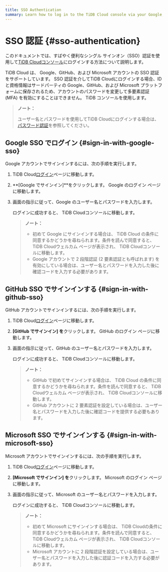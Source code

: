 ```yaml
---
title: SSO Authentication
summary: Learn how to log in to the TiDB Cloud console via your Google, GitHub, or Microsoft account.
---
```


# SSO 認証 {#sso-authentication}

このドキュメントでは、すばやく便利なシングル サインオン（SSO）認証を使用して[TiDB Cloudコンソール](https://tidbcloud.com/)にログインする方法について説明します。

TiDB Cloud は、 Google、GitHub、および Microsoft アカウントの SSO 認証をサポートしています。 SSO 認証を介してTiDB Cloudにログインする場合、ID と資格情報はサードパーティの Google、GitHub、および Microsoft プラットフォームに保存されるため、アカウントのパスワードを変更して多要素認証 (MFA) を有効にすることはできません。 TiDB コンソールを使用します。

> **ノート：**
>
> ユーザー名とパスワードを使用してTiDB Cloudにログインする場合は、 [パスワード認証](/tidb-cloud/tidb-cloud-password-authentication.md)を参照してください。

## Google SSO でログイン {#sign-in-with-google-sso}

Google アカウントでサインインするには、次の手順を実行します。

1.  TiDB Cloud[ログイン](https://tidbcloud.com/)ページに移動します。

2.  **[Google でサインイン]**をクリックします。 Google のログイン ページに移動します。

3.  画面の指示に従って、Google のユーザー名とパスワードを入力します。

    ログインに成功すると、 TiDB Cloudコンソールに移動します。

    > **ノート：**
    >
    > -   初めて Google にサインインする場合は、 TiDB Cloud の条件に同意するかどうかを尋ねられます。条件を読んで同意すると、 TiDB Cloudウェルカム ページが表示され、 TiDB Cloudコンソールに移動します。
    > -   Google アカウントで 2 段階認証 (2 要素認証とも呼ばれます) を有効にしている場合は、ユーザー名とパスワードを入力した後に確認コードを入力する必要があります。

## GitHub SSO でサインインする {#sign-in-with-github-sso}

GitHub アカウントでサインインするには、次の手順を実行します。

1.  TiDB Cloud[ログイン](https://tidbcloud.com/)ページに移動します。

2.  **[GitHub でサインイン] を**クリックします。 GitHub のログイン ページに移動します。

3.  画面の指示に従って、GitHub のユーザー名とパスワードを入力します。

    ログインに成功すると、 TiDB Cloudコンソールに移動します。

    > **ノート：**
    >
    > -   GitHub で初めてサインインする場合は、 TiDB Cloud の条件に同意するかどうかを尋ねられます。条件を読んで同意すると、 TiDB Cloudウェルカム ページが表示され、 TiDB Cloudコンソールに移動します。
    > -   GitHub アカウントに 2 要素認証を設定している場合は、ユーザー名とパスワードを入力した後に確認コードを提供する必要もあります。

## Microsoft SSO でサインインする {#sign-in-with-microsoft-sso}

Microsoft アカウントでサインインするには、次の手順を実行します。

1.  TiDB Cloud[ログイン](https://tidbcloud.com/)ページに移動します。

2.  **[Microsoft でサインイン] を**クリックします。 Microsoft のログイン ページに移動します。

3.  画面の指示に従って、Microsoft のユーザー名とパスワードを入力します。

    ログインに成功すると、 TiDB Cloudコンソールに移動します。

    > **ノート：**
    >
    > -   初めて Microsoft にサインインする場合は、 TiDB Cloudの条件に同意するかどうかを尋ねられます。条件を読んで同意すると、 TiDB Cloudウェルカム ページが表示され、 TiDB Cloudコンソールに移動します。
    > -   Microsoft アカウントに 2 段階認証を設定している場合は、ユーザー名とパスワードを入力した後に認証コードを入力する必要があります。
